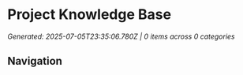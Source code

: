 # Project Knowledge Base
*Generated: 2025-07-05T23:35:06.780Z | 0 items across 0 categories*

## Navigation


